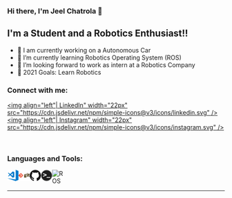 ### Hi there, I'm Jeel Chatrola 👋


## I'm a Student and a Robotics Enthusiast!!

- 🔭 I am currently working on a Autonomous Car
- 🌱 I’m currently learning Robotics Operating System (ROS)
- 👯 I’m looking forward to work as intern at a Robotics Company
- 🥅 2021 Goals: Learn Robotics

### Connect with me:


[<img align="left"| LinkedIn" width="22px" src="https://cdn.jsdelivr.net/npm/simple-icons@v3/icons/linkedin.svg" />][linkedin]
[<img align="left"| Instagram" width="22px" src="https://cdn.jsdelivr.net/npm/simple-icons@v3/icons/instagram.svg" />][instagram]

<br />

### Languages and Tools:

[<img align="left" alt="Visual Studio Code" width="26px" src="https://raw.githubusercontent.com/github/explore/80688e429a7d4ef2fca1e82350fe8e3517d3494d/topics/visual-studio-code/visual-studio-code.png" />][Github]
[<img align="left" alt="Git" width="26px" src="https://raw.githubusercontent.com/github/explore/80688e429a7d4ef2fca1e82350fe8e3517d3494d/topics/git/git.png" />][Github]
[<img align="left" alt="GitHub" width="26px" src="https://raw.githubusercontent.com/github/explore/78df643247d429f6cc873026c0622819ad797942/topics/github/github.png" />][Github]
[<img align="left" alt="Terminal" width="26px" src="https://raw.githubusercontent.com/github/explore/80688e429a7d4ef2fca1e82350fe8e3517d3494d/topics/terminal/terminal.png" />][Github]
[<img align="left" alt="ROS" width="25px" src="https://blog.generationrobots.com/wp-content/uploads/2016/03/Logo-ROS-Robot-Operating-System1-687x241.jpg" />][ROS]

<br />
<br />

***

[instagram]: https://instagram.com/jeel_chatrola
[linkedin]: https://www.linkedin.com/in/jeel-chatrola-5110141b9/
[Github]: https://github.com/JeelChatrola
[ROS]: https://www.ros.org/install/
